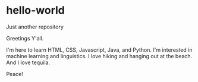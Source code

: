 # hello-world
Just another repository

Greetings Y'all.

I'm here to learn HTML, CSS, Javascript, Java, and Python. I'm interested in machine learning and linguistics. I love hiking and hanging out at the beach. And I love tequila.

Peace!



